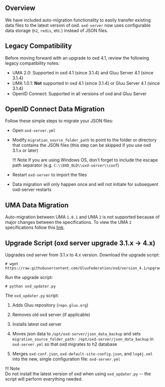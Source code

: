 ## Overview

We have included auto-migration functionality to easily transfer existing data files to the latest version of oxd. `oxd-server` now uses configurable data storage (`h2`, `redis`, etc.) instead of JSON files.

## Legacy Compatibility
Before moving forward with an upgrade to oxd 4.1, review the following legacy compatibility notes:

- UMA 2.0: Supported in oxd 4.1 (since 3.1.4) and Gluu Server 4.1 (since 3.1.4)
- UMA 1.0.1: **Not** supported in oxd 4.1 (since 3.1.4) or Gluu Server 4.1 (since 3.1.4)
- OpenID Connect: Supported in all versions of oxd and Gluu Server         

## OpenID Connect Data Migration
Follow these simple steps to migrate your JSON files:

- Open `oxd-server.yml` 
- Modify `migration_source_folder_path` to point to the folder or directory that contains the JSON files (this step can be skipped if you use oxd 3.1.x or later)

    !!! Note 
        If you are using Windows OS, don't forget to include the escape path separator (e.g. `C:\\OXD_OLD\\oxd-server\\conf`)

- Restart `oxd-server` to import the files
- Data migration will only happen once and will not initiate for subsequent oxd-server restarts  

## UMA Data Migration
Auto-migration between UMA `1.0.1` and UMA `2` is not supported because of major changes between the specifications. To view the UMA `2` specifications follow this [link](https://docs.kantarainitiative.org/uma/ed/uma-core-2.0-01.html#without-rpt).

## Upgrade Script (oxd server upgrade 3.1.x -> 4.x)

Upgrades oxd server from 3.1.x to 4.x version. Download the upgrade script:

```
# wget https://raw.githubusercontent.com/GluuFederation/oxd/version_4.1/upgrade/oxd_updater.py
```

Run the upgrade script:

```
# python oxd_updater.py
```

The `oxd_updater.py` script:    

1. Adds Gluu repository (`repo.gluu.org`)       

1. Removes old oxd server (if applicable)       

1. Installs latest oxd server     

1. Moves json data to `/opt/oxd-server/json_data_backup` and sets `migration_source_folder_path: /opt/oxd-server/json_data_backup` in `oxd-server.yml` so that oxd migrates to h2 database       

1. Merges `oxd-conf.json`, `oxd-default-site-config.json`, and `log4j.xml` into the new, single configuration file: `oxd-server.yml`      

!!! Note  
    Do not install the latest version of oxd when using `oxd_updater.py` -- the script will perform everything needed. 
